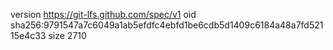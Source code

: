 version https://git-lfs.github.com/spec/v1
oid sha256:9791547a7c6049a1ab5efdfc4ebfd1be6cdb5d1409c6184a48a7fd52115e4c33
size 2710
